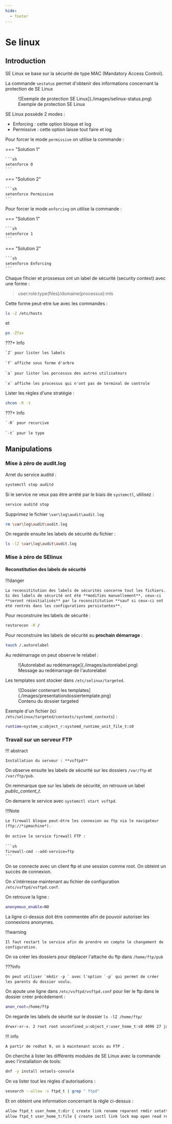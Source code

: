 ```yaml
---
hide:
  - footer
---
```


# Se linux

## Introduction

SE Linux se base sur la sécurité de type MAC (Mandatory Access Control).

La commande `sestatus` permet d'obtenir des informations concernant la protection de SE Linux

<figure markdown>
  ![Exemple de protection SE Linux](./images/selinux-status.png)
  <figcaption>Exemple de protection SE Linux</figcaption>
</figure>

SE Linux possède 2 modes :

- Enforcing : cette option bloque et log
- Permissive : cette option laisse tout faire et log

Pour forcer le mode `permissive` on utilise la commande :

=== "Solution 1"

    ```sh
    setenforce 0
    ```

=== "Solution 2"

    ```sh
    setenforce Permissive
    ```

Pour forcer le mode `enforcing` on utilise la commande :

=== "Solution 1"

    ```sh
    setenforce 1
    ```

=== "Solution 2"

    ```sh
    setenforce Enforcing
    ```

Chaque fihcier et prossesus ont un label de sécurité (security context) avec une forme : 

> user:role:type(files)/domaine(processus):mls

Cette forme peut-etre lue avec les commandes : 

```sh
ls -Z /etc/hosts
```

et 

```sh
ps -Zfax
```

???+ Info

    `Z` pour lister les labels

    `f` affiche sous forme d'arbre

    `a` pour lister les porcessus des autres utilisateurs

    `x` affiche les processus qui n'ont pas de terminal de controle


Lister les règles d'une stratégie :

```sh
chcon -R -t 
``` 

???+ Info 

    `-R` pour recurcive

    `-t` pour le type

## Manipulations

### Mise à zéro de audit.log

Arret du service auditd :

```sh
systemctl stop auditd
```

Si le service ne veux pas être arrété par le biais de `systemctl`, utilisez :

```sh
service auditd stop
```

Supprimez le fichier `\var\log\audit\audit.log`

```sh
rm \var\log\audit\audit.log
```

On regarde ensuite les labels de sécurité du fichier :

```sh
ls -lZ \var\log\audit\audit.log
```

### Mise à zéro de SElinux

#### Reconstitution des labels de sécurité

!!!danger

    La reconsititution des labels de sécurités concerne tout les fichiers. Si des labels de sécurité ont été **modifiés manuellement**, ceux-ci **seront réinitialisés** par la reconsititution **sauf si ceux-ci ont été rentrés dans les configurations persistantes**.

Pour reconstruire les labels de sécurité : 

```sh
restorecon -R /
```

Pour reconstruire les labels de sécurité au **prochain démarrage** :

```sh
touch /.autorelabel
```

Au redémarrage on peut observe le relabel :


<figure markdown>
  ![Autorelabel au redémarrage](./images/autorelabel.png)
  <figcaption>Message au redémarrage de l'autorelabel</figcaption>
</figure>

Les templates sont stocker dans `/etc/selinux/targeted`.

<figure markdown>
  ![Dossier contenant les templates](./images/presentationdossiertemplate.png)
  <figcaption>Contenu du dossier targeted</figcaption>
</figure>

Exemple d'un fichier (ici `/etc/selinux/targeted/contexts/systemd_contexts`) :

```sh
runtime=system_u:object_r:systemd_runtime_unit_file_t:s0
```

### Travail sur un serveur FTP

!!! abstract 

    Installation du serveur : **vsftpd**

On observe ensuite les labels de sécurité sur les dossiers `/var/ftp` et `/var/ftp/pub`.

On remmarque que sur les labels de sécurité, on retrouve un label *public_content_t*.

On demarre le service avec `systemctl start vsftpd`.

!!!Note 

    Le firewall bloque peut-être les connexion au ftp via le navigateur (ftp://*ipmachine*).

    On active le service firewall FTP :

    ```sh
    firewall-cmd --add-service=ftp
    ```

On se connecte avec un client ftp et une session comme root. On obteint un succès de connexion.

On s'intérresse maintenant au fichier de configuration `/etc/vsftpd/vsftpd.conf`.

On retrouve la ligne :

```sh
anonymous_enable=NO
```

La ligne ci-dessus doit être commentée afin de pouvoir autoriser les connexions anonymes.

!!!warning

    Il faut restart le service afin de prendre en compte le changement de configuration.


On va créer les dossiers pour déplacer l'attache du ftp dans `/home/ftp/pub`

???info

    On peut utiliser `mkdir -p ` avec l'option `-p` qui permet de créer les parents du dossier voulu.

On ajoute une ligne dans `/etc/vsftpd/vsftpd.conf` pour lier le ftp dans le dossier créer précédement :

```sh
anon_root=/home/ftp
```

On regarde les labels de séurité sur le dossier `ls -lZ /home/ftp/`

```sh
drwxr-xr-x. 2 root root unconfined_u:object_r:user_home_t:s0 4096 27 janv. 09:34 pub
```

!!! info

    A partir de redhat 9, on à maintenant accès au FTP .

On cherche à lister les différents modules de SE Linux avec la commande avec l'installation de tools:

```sh
dnf -y install setools-console
```

On va lister tout les règles d'autorisations :

```sh
sesearch --allow -s ftpd_t | grep " ftpd"
```

Et on obteint une information concernant la règle ci-dessus :

```sh
allow ftpd_t user_home_t:dir { create link rename reparent rmdir setattr unlink watch watch_reads };
allow ftpd_t user_home_t:file { create ioctl link lock map open read rename setattr unlink watch watch_reads write };
```